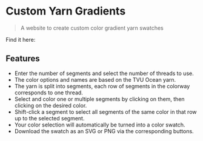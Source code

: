 # Custom Yarn Gradients

> A website to create custom color gradient yarn swatches

Find it here:

## Features

- Enter the number of segments and select the number of threads to use.
- The color options and names are based on the TVU Ocean yarn.
- The yarn is split into segments, each row of segments in the colorway corresponds to one thread.
- Select and color one or multiple segments by clicking on them, then clicking on the desired color.
- Shift-click a segment to select all segments of the same color in that row up to the selected segment.
- Your color selection will automatically be turned into a color swatch.
- Download the swatch as an SVG or PNG via the corresponding buttons.
